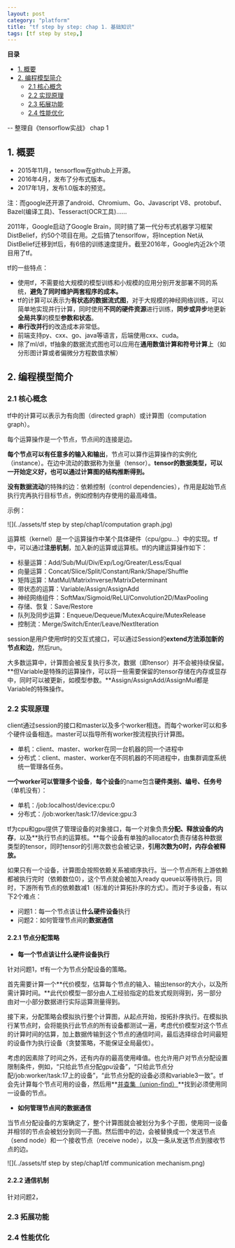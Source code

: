 ```yaml
---
layout: post
category: "platform"
title: "tf step by step: chap 1. 基础知识"
tags: [tf step by step,]
---
```


**目录**

* [1. 概要](#1-概要)
* [2. 编程模型简介](#2-编程模型简介)
   * [2.1 核心概念](#21-核心概念)
   * [2.2 实现原理](#22-实现原理)
   * [2.3 拓展功能](#23-拓展功能)
   * [2.4 性能优化](#24-性能优化)

-- 整理自《tensorflow实战》 chap 1

## 1. 概要
+ 2015年11月，tensorflow在github上开源。
+ 2016年4月，发布了分布式版本。
+ 2017年1月，发布1.0版本的预览。

注：而google还开源了android、Chromium、Go、Javascript V8、protobuf、Bazel(编译工具)、Tesseract(OCR工具)……

2011年，Google启动了Google Brain，同时搞了第一代分布式机器学习框架DistBelief，约50个项目在用。之后搞了tensorlfow，将Inception Net从DistBelief迁移到tf后，有6倍的训练速度提升。截至2016年，Google内近2k个项目用了tf。

tf的一些特点：
+ 使用tf，不需要给大规模的模型训练和小规模的应用分别开发部署不同的系统，**避免了同时维护两套程序的成本。**
+ tf的计算可以表示为**有状态的数据流式图**，对于大规模的神经网络训练，可以简单地实现并行计算，同时使用**不同的硬件资源**进行训练，**同步或异步**地更新**全局共享**的模型**参数和状态**。
+ **串行改并行**的改造成本非常低。
+ 前端支持py、cxx、go、java等语言，后端使用cxx、cuda。
+ 除了ml/dl，tf抽象的数据流式图也可以应用在**通用数值计算和符号计算**上（如分形图计算或者偏微分方程数值求解）

## 2. 编程模型简介

### 2.1 核心概念

tf中的计算可以表示为有向图（directed graph）或计算图（computation graph）。

每个运算操作是一个节点，节点间的连接是边。

**每个节点可以有任意多的输入和输出**，节点可以算作运算操作的实例化（instance）。在边中流动的数据称为张量（tensor）。**tensor的数据类型，可以一开始定义好，也可以通过计算图的结构推断得到。**

**没有数据流动**的特殊的边：依赖控制（control dependencies），作用是起始节点执行完再执行目标节点，例如控制内存使用的最高峰值。

示例：

![](../assets/tf step by step/chap1/computation graph.jpg)

运算核（kernel）是一个运算操作中某个具体硬件（cpu/gpu...）中的实现。tf中，可以通过**注册机制**，加入新的运算或运算核。tf的内建运算操作如下：

+ 标量运算：Add/Sub/Mul/Div/Exp/Log/Greater/Less/Equal
+ 向量运算：Concat/Slice/Split/Constant/Rank/Shape/Shuffle
+ 矩阵运算：MatMul/MatrixInverse/MatrixDeterminant
+ 带状态的运算：Variable/Assign/AssignAdd
+ 神经网络组件：SoftMax/Sigmoid/ReLU/Convolution2D/MaxPooling
+ 存储、恢复：Save/Restore
+ 队列及同步运算：Enqueue/Dequeue/MutexAcquire/MutexRelease
+ 控制流：Merge/Switch/Enter/Leave/NextIteration

session是用户使用tf时的交互式接口，可以通过Session的**extend方法添加新的节点和边**，然后run。

大多数运算中，计算图会被反复执行多次，数据（即tensor）并不会被持续保留。**但Variable是特殊的运算操作，可以将一些需要保留的tensor存储在内存或显存中，同时可以被更新，如模型参数。**Assign/AssignAdd/AssignMul都是Variable的特殊操作。

### 2.2 实现原理

client通过session的接口和master以及多个worker相连。而每个worker可以和多个硬件设备相连。master可以指导所有worker按流程执行计算图。

+ 单机：client、master、worker在同一台机器的同一个进程中
+ 分布式：client、master、worker在不同机器的不同进程中，由集群调度系统统一管理各任务。

**一个worker可以管理多个设备**，**每个设备**的name包含**硬件类别、编号、任务号**（单机没有）：

+ 单机：/job:localhost/device:cpu:0
+ 分布式：/job:worker/task:17/device:gpu:3

tf为cpu和gpu提供了管理设备的对象接口，每一个对象负责**分配、释放设备的内存**，以及**执行节点的运算核。**每个设备有单独的allocator负责存储各种数据类型的tensor，同时tensor的引用次数也会被记录，**引用次数为0时，内存会被释放。**

如果只有一个设备，计算图会按照依赖关系被顺序执行。当一个节点所有上游依赖都被执行完时（依赖数位0），这个节点就会被加入ready queue以等待执行。同时，下游所有节点的依赖数减1（标准的计算拓扑序的方式）。而对于多设备，有以下2个难点：

+ 问题1：每一个节点该让**什么硬件设备**执行
+ 问题2：如何管理节点间的**数据通信**

#### 2.2.1 节点分配策略

+ **每一个节点该让什么硬件设备执行**

针对问题1，tf有一个为节点分配设备的策略。

首先需要计算一个**代价模型，估算每个节点的输入、输出tensor的大小，以及所需计算时间。**此代价模型一部分由人工经验指定的启发式规则得到，另一部分由对一小部分数据进行实际运算测量得到。

接下来，分配策略会模拟执行整个计算图，从起点开始，按拓扑序执行。在模拟执行某节点时，会将能执行此节点的所有设备都测试一遍，考虑代价模型对这个节点的计算时间的估算，加上数据传输到这个节点的通信时间，最后选择综合时间最短的设备作为执行设备（贪婪策略，不能保证全局最优）。

考虑的因素除了时间之外，还有内存的最高使用峰值。也允许用户对节点分配设置限制条件，例如，“只给此节点分配gpu设备”，“只给此节点分配/job:worker/task:17上的设备”，“此节点分配的设备必须和variable3一致”。tf会先计算每个节点可用的设备，然后用**[并查集（union-find）](http://blog.csdn.net/dm_vincent/article/details/7655764)**找到必须使用同一设备的节点。

+ **如何管理节点间的数据通信**

当节点分配设备的方案确定了，整个计算图就会被划分为多个子图，使用同一设备并相邻的节点会被划分到同一子图。然后图中的边，会被替换成一个发送节点（send node）和一个接收节点（receive node），以及一条从发送节点到接收节点的边。

![](../assets/tf step by step/chap1/tf communication mechanism.png)



#### 2.2.2 通信机制

针对问题2， 

### 2.3 拓展功能

### 2.4 性能优化

